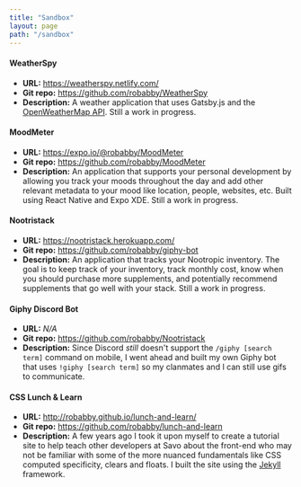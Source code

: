 ```yaml
---
title: "Sandbox"
layout: page
path: "/sandbox"
---
```


#### WeatherSpy

+ __URL:__ https://weatherspy.netlify.com/
+ __Git repo:__ https://github.com/robabby/WeatherSpy
+ __Description:__ A weather application that uses Gatsby.js and the [OpenWeatherMap API](https://openweathermap.org/api).  Still a work in progress.

#### MoodMeter

+ __URL:__ https://expo.io/@robabby/MoodMeter
+ __Git repo:__ https://github.com/robabby/MoodMeter
+ __Description:__ An application that supports your personal development by allowing you track your moods throughout the day and add other relevant metadata to your mood like location, people, websites, etc.  Built using React Native and Expo XDE.  Still a work in progress.

#### Nootristack

+ __URL:__ https://nootristack.herokuapp.com/
+ __Git repo:__ https://github.com/robabby/giphy-bot
+ __Description:__ An application that tracks your Nootropic inventory.  The goal is to keep track of your inventory, track monthly cost, know when you should purchase more supplements, and potentially recommend supplements that go well with your stack.  Still a work in progress.

#### Giphy Discord Bot

+ __URL:__ *N/A*
+ __Git repo:__ https://github.com/robabby/Nootristack
+ __Description:__ Since Discord _still_ doesn't support the `/giphy [search term]` command on mobile, I went ahead and built my own Giphy bot that uses `!giphy [search term]` so my clanmates and I can still use gifs to communicate.

#### CSS Lunch & Learn

+ __URL:__ http://robabby.github.io/lunch-and-learn/
+ __Git repo:__ https://github.com/robabby/lunch-and-learn
+ __Description:__ A few years ago I took it upon myself to create a tutorial site to help teach other developers at Savo about the front-end who may not be familiar with some of the more nuanced fundamentals like CSS computed specificity, clears and floats.  I built the site using the [Jekyll](https://jekyllrb.com/) framework.


<!-- Morbi in sem quis dui placerat ornare. Pellentesque odio nisi, euismod in, pharetra a, ultricies in, diam. Sed arcu. Cras consequat.

Mauris placerat eleifend leo. Quisque sit amet est et sapien ullamcorper pharetra. Vestibulum erat wisi, condimentum sed, commodo vitae, ornare sit amet, wisi. Aenean fermentum, elit eget tincidunt condimentum, eros ipsum rutrum orci, sagittis tempus lacus enim ac dui.

![Donec eu libero sit amet quam egestas semper. Aenean ultricies mi vitae est. Mauris placerat eleifend leo. Quisque sit amet est et sapien ullamcorper pharetra. Vestibulum erat wisi, condimentum sed, commodo vitae, ornare sit amet, wisi.](./1.jpg)

*Donec eu libero sit amet quam egestas semper. Aenean ultricies mi vitae est. Mauris placerat eleifend leo. Quisque sit amet est et sapien ullamcorper pharetra. Vestibulum erat wisi, condimentum sed, commodo vitae, ornare sit amet, wisi.*

## Header Level 2

Praesent dapibus, neque id cursus faucibus, tortor neque egestas augue, eu vulputate magna eros eu erat. Aliquam erat volutpat. Nam dui mi, tincidunt quis, accumsan porttitor, facilisis luctus, metus.

+ **Lorem ipsum** dolor sit amet, consectetuer adipiscing elit.
+ Aliquam tincidunt mauris eu risus.
+ Vestibulum auctor dapibus neque.

### Header Level 3

Phasellus ultrices nulla quis nibh. Quisque a lectus. Donec **consectetuer** ligula vulputate sem tristique cursus. Nam nulla quam, gravida non, commodo a, sodales sit amet, nisi.

Pellentesque fermentum dolor. Aliquam quam lectus, facilisis auctor, ultrices ut, elementum vulputate, nunc.

#### Header Level 4

Vestibulum tortor quam, feugiat vitae, ultricies eget, tempor sit amet, ante. Donec eu libero sit amet quam egestas semper. Aenean ultricies mi vitae est. -->
